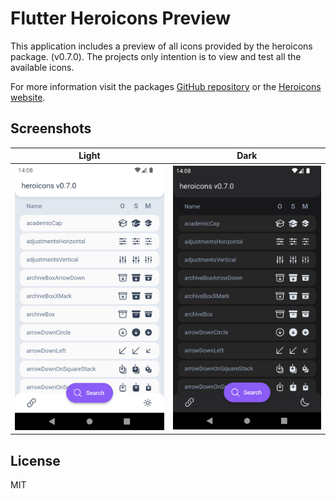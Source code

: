 # Flutter Heroicons Preview

This application includes a preview of all icons provided by the heroicons package. (v0.7.0).
The projects only intention is to view and test all the available icons.

For more information visit the packages [GitHub repository](https://github.com/vaetas/heroicons) or the [Heroicons website](https://heroicons.com/).

## Screenshots

| Light | Dark |
| ------ | ------ |
| ![Light](./screenshots/light.png) | ![Dark](./screenshots/dark.png) |

## License

MIT